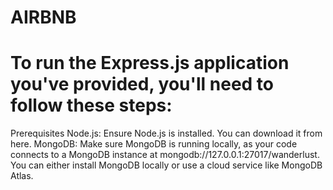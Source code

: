 # AIRBNB

# To run the Express.js application you've provided, you'll need to follow these steps:
Prerequisites
Node.js: Ensure Node.js is installed. You can download it from here.
MongoDB: Make sure MongoDB is running locally, as your code connects to a MongoDB instance at mongodb://127.0.0.1:27017/wanderlust. You can either install MongoDB locally or use a cloud service like MongoDB Atlas.